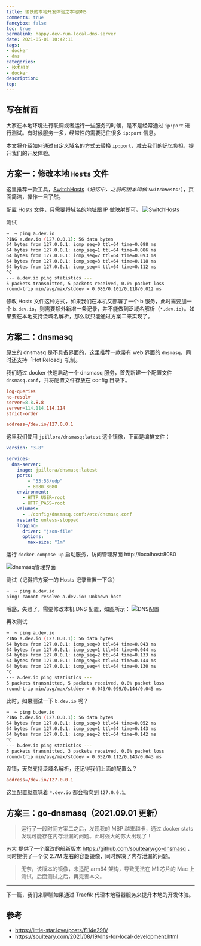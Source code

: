 ```yaml
---
title: 愉快的本地开发体验之本地DNS
comments: true
fancybox: false
toc: true
permalink: happy-dev-run-local-dns-server
date: 2021-05-01 10:42:11
tags:
- docker
- dns
categories:
- 技术相关
- docker
description:
top:
---
```

## 写在前面

大家在本地环境进行联调或者运行一些服务的时候，是不是经常通过 `ip:port` 进行测试。有时候服务一多，经常性的需要记住很多 `ip:port` 信息。

本文将介绍如何通过自定义域名的方式去替换 `ip:port`，减去我们的记忆负担，提升我们的开发体验。

<!--more-->

## 方案一：修改本地 `Hosts` 文件

这里推荐一款工具，[SwitchHosts](https://swh.app/zh/)（*记忆中，之前的版本叫做 `SwitchHosts!`*），页面简洁，操作一目了然。

配置 Hosts 文件，只需要将域名的地址跟 IP 做映射即可。
![SwitchHosts](https://static.aliyun.xkcoding.com/2021/09/03/16305752555388.jpg?x-oss-process=style/tag_compress)

测试

```bash
➜  ~ ping a.dev.io
PING a.dev.io (127.0.0.1): 56 data bytes
64 bytes from 127.0.0.1: icmp_seq=0 ttl=64 time=0.098 ms
64 bytes from 127.0.0.1: icmp_seq=1 ttl=64 time=0.086 ms
64 bytes from 127.0.0.1: icmp_seq=2 ttl=64 time=0.093 ms
64 bytes from 127.0.0.1: icmp_seq=3 ttl=64 time=0.118 ms
64 bytes from 127.0.0.1: icmp_seq=4 ttl=64 time=0.112 ms
^C
--- a.dev.io ping statistics ---
5 packets transmitted, 5 packets received, 0.0% packet loss
round-trip min/avg/max/stddev = 0.086/0.101/0.118/0.012 ms
```

修改 Hosts 文件这种方式，如果我们在本机又部署了一个 b 服务，此时需要加一个 `b.dev.io`，则需要额外新增一条记录，并不能做到泛域名解析（`*.dev.io`）。如果要在本地支持泛域名解析，那么就只能通过方案二来实现了。

## 方案二：dnsmasq

原生的 dnsmasq 是不具备界面的，这里推荐一款带有 web 界面的 `dnsmasq`，同时还支持「Hot Reload」机制。

我们通过 docker 快速启动一个 dnsmasq 服务，首先新建一个配置文件 `dnsmasq.conf`，并将配置文件存放在 config 目录下。

```conf
log-queries
no-resolv
server=8.8.8.8
server=114.114.114.114
strict-order

address=/dev.io/127.0.0.1
```

这里我们使用 `jpillora/dnsmasq:latest` 这个镜像，下面是编排文件：

```yaml
version: "3.8"

services:
  dns-server:
    image: jpillora/dnsmasq:latest
    ports:
        - "53:53/udp"
        - 8080:8080
    environment:
      - HTTP_USER=root
      - HTTP_PASS=root
    volumes:
      - ./config/dnsmasq.conf:/etc/dnsmasq.conf
    restart: unless-stopped
    logging:
      driver: "json-file"
      options:
        max-size: "1m"
```

运行 `docker-compose up` 启动服务，访问管理界面 http://localhost:8080

![dnsmasq管理界面](https://static.aliyun.xkcoding.com/2021/09/03/16305767071171.jpg?x-oss-process=style/tag_compress)

测试（记得把方案一的 Hosts 记录重置一下😉）

```bash
➜  ~ ping a.dev.io
ping: cannot resolve a.dev.io: Unknown host
```

哦豁，失败了，需要修改本机 DNS 配置，如图所示：
![DNS配置](https://static.aliyun.xkcoding.com/2021/09/03/16305773370388.jpg?x-oss-process=style/tag_compress)

再次测试

```bash
➜  ~ ping a.dev.io
PING a.dev.io (127.0.0.1): 56 data bytes
64 bytes from 127.0.0.1: icmp_seq=0 ttl=64 time=0.043 ms
64 bytes from 127.0.0.1: icmp_seq=1 ttl=64 time=0.044 ms
64 bytes from 127.0.0.1: icmp_seq=2 ttl=64 time=0.133 ms
64 bytes from 127.0.0.1: icmp_seq=3 ttl=64 time=0.144 ms
64 bytes from 127.0.0.1: icmp_seq=4 ttl=64 time=0.130 ms
^C
--- a.dev.io ping statistics ---
5 packets transmitted, 5 packets received, 0.0% packet loss
round-trip min/avg/max/stddev = 0.043/0.099/0.144/0.045 ms
```

此时，如果测试一下 `b.dev.io` 呢？

```bash
➜  ~ ping b.dev.io
PING b.dev.io (127.0.0.1): 56 data bytes
64 bytes from 127.0.0.1: icmp_seq=0 ttl=64 time=0.052 ms
64 bytes from 127.0.0.1: icmp_seq=1 ttl=64 time=0.143 ms
64 bytes from 127.0.0.1: icmp_seq=2 ttl=64 time=0.142 ms
^C
--- b.dev.io ping statistics ---
3 packets transmitted, 3 packets received, 0.0% packet loss
round-trip min/avg/max/stddev = 0.052/0.112/0.143/0.043 ms
```

没错，天然支持泛域名解析，还记得我们上面的配置么？
```conf
address=/dev.io/127.0.0.1
```
这里配置就意味着 `*.dev.io` 都会指向到 `127.0.0.1`。

## 方案三：go-dnsmasq（2021.09.01 更新）

> 运行了一段时间方案二之后，发现我的 MBP 越来越卡，通过 docker stats 发现可能存在内存泄漏的问题。此时强大的苏大出现了！

[苏大](https://github.com/soulteary) 提供了一个魔改的船新版本 https://github.com/soulteary/go-dnsmasq ，同时提供了一个仅 2.7M 左右的容器镜像，同时解决了内存泄漏的问题。

> 无奈，该版本的镜像，未适配 arm64 架构，导致无法在 M1 芯片的 Mac 上测试，后面测试之后，再完善本文。

---

下一篇，我们来聊聊如果通过 Traefik 代理本地容器服务来提升本地的开发体验。

## 参考

- https://little-star.love/posts/f114e298/
- https://soulteary.com/2021/08/19/dns-for-local-development.html
